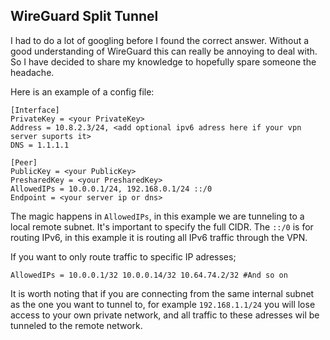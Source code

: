## WireGuard Split Tunnel

I had to do a lot of googling before I found the correct answer. Without a good understanding of WireGuard this can really be annoying to deal with. So I have decided to share my knowledge to hopefully spare someone the headache.

Here is an example of a config file:
```
[Interface]
PrivateKey = <your PrivateKey>
Address = 10.8.2.3/24, <add optional ipv6 adress here if your vpn server suports it>
DNS = 1.1.1.1

[Peer]
PublicKey = <your PublicKey>
PresharedKey = <your PresharedKey>
AllowedIPs = 10.0.0.1/24, 192.168.0.1/24 ::/0
Endpoint = <your server ip or dns>
```

The magic happens in `AllowedIPs`, in this example we are tunneling to a local remote subnet. It's important to specify the full CIDR. The `::/0` is for routing IPv6, in this example it is routing all IPv6 traffic through the VPN.

If you want to only route traffic to specific IP adresses;
```
AllowedIPs = 10.0.0.1/32 10.0.0.14/32 10.64.74.2/32 #And so on
```

It is worth noting that if you are connecting from the same internal subnet as the one you want to tunnel to, for example `192.168.1.1/24` you will lose access to your own private network, and all traffic to these adresses wil be tunneled to the remote network.

